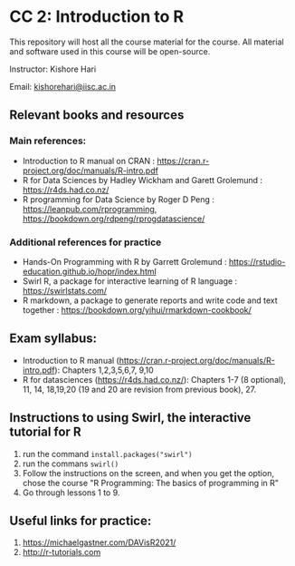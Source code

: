 # CC 2: Introduction to R

This repository will host all the course material for the course. All material and software used in this course will be open-source. 

Instructor: Kishore Hari

Email: kishorehari@iisc.ac.in

## Relevant books and resources

### Main references:

- Introduction to R manual on CRAN : https://cran.r-project.org/doc/manuals/R-intro.pdf
- R for Data Sciences by Hadley Wickham and Garett Grolemund : https://r4ds.had.co.nz/
- R programming for Data Science by Roger D Peng : https://leanpub.com/rprogramming, https://bookdown.org/rdpeng/rprogdatascience/

### Additional references for practice
- Hands-On Programming with R by Garrett Grolemund : https://rstudio-education.github.io/hopr/index.html
- Swirl R, a package for interactive learning of R language : https://swirlstats.com/
- R markdown, a package to generate reports and write code and text together : https://bookdown.org/yihui/rmarkdown-cookbook/

## Exam syllabus:
- Introduction to R manual (https://cran.r-project.org/doc/manuals/R-intro.pdf): Chapters 1,2,3,5,6,7, 9,10
- R for datasciences (https://r4ds.had.co.nz/): Chapters 1-7 (8 optional), 11, 14, 18,19,20 (19 and 20 are revision from previous book), 27.

## Instructions to using Swirl, the interactive tutorial for R

1. run the command `install.packages("swirl")`
2. run the commans `swirl()`
3. Follow the instructions on the screen, and when you get the option, chose the course "R Programming: The basics of programming in R"
4. Go through lessons 1 to 9.

## Useful links for practice:

1. https://michaelgastner.com/DAVisR2021/
2. http://r-tutorials.com
